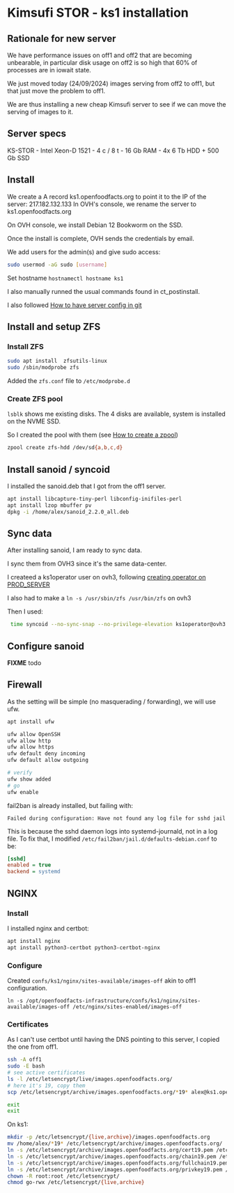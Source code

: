 # Kimsufi STOR - ks1 installation

## Rationale for new server

We have performance issues on off1 and off2 that are becoming unbearable, in particular disk usage on off2 is so high that 60% of processes are in iowait state.

We just moved today (24/09/2024) images serving from off2 to off1, but that just move the problem to off1.

We are thus installing a new cheap Kimsufi server to see if we can move the serving of images to it.

## Server specs

KS-STOR - Intel Xeon-D 1521 - 4 c / 8 t - 16 Gb RAM - 4x 6 Tb HDD + 500 Gb SSD

## Install

We create a A record ks1.openfoodfacts.org to point it to the IP of the server: 217.182.132.133
In OVH's console, we rename the server to ks1.openfoodfacts.org

On OVH console, we install Debian 12 Bookworm on the SSD.

Once the install is complete, OVH sends the credentials by email.

We add users for the admin(s) and give sudo access:
```bash
sudo usermod -aG sudo [username]
```

Set hostname `hostnamectl hostname ks1`

I also manually runned the usual commands found in ct_postinstall.

I also followed [How to have server config in git](../how-to-have-server-config-in-git.md)


## Install and setup ZFS

### Install ZFS
```bash
sudo apt install  zfsutils-linux
sudo /sbin/modprobe zfs
```

Added the `zfs.conf`  file to `/etc/modprobe.d`

### Create ZFS pool

`lsblk` shows me existing disks. The 4 disks are available, system is installed on the NVME SSD.

So I created the pool with them (see [How to create a zpool](../zfs-overview.md#how-to-create-a-zpool))

```bash
zpool create zfs-hdd /dev/sd{a,b,c,d}
```

## Install sanoid / syncoid

I installed the sanoid.deb that I got from the off1 server.

```bash
apt install libcapture-tiny-perl libconfig-inifiles-perl
apt install lzop mbuffer pv
dpkg -i /home/alex/sanoid_2.2.0_all.deb
```


## Sync data

After installing sanoid, I am ready to sync data.

I sync them from OVH3 since it's the same data-center.

I createed a ks1operator user on ovh3, following [creating operator on PROD_SERVER](../sanoid.md#creating-operator-on-prod_server)

I also had to make a `ln -s /usr/sbin/zfs /usr/bin/zfs` on ovh3

Then I used:

```bash
 time syncoid --no-sync-snap --no-privilege-elevation ks1operator@ovh3.openfoodfacts.org:rpoo/off/images zfs-hdd/off-images
```

## Configure sanoid

**FIXME** todo

## Firewall

As the setting will be simple (no masquerading / forwarding), we will use ufw.

```bash
apt install ufw

ufw allow OpenSSH
ufw allow http
ufw allow https
ufw default deny incoming
ufw default allow outgoing

# verify
ufw show added
# go
ufw enable
```

fail2ban is already installed, but failing with:
```
Failed during configuration: Have not found any log file for sshd jail
```
This is because the sshd daemon logs into systemd-journald, not in a log file.
To fix that, I modified `/etc/fail2ban/jail.d/defaults-debian.conf` to be:
```ini
[sshd]
enabled = true
backend = systemd
```


## NGINX

### Install

I installed nginx and certbot:
```bash
apt install nginx
apt install python3-certbot python3-certbot-nginx
```

### Configure

Created `confs/ks1/nginx/sites-available/images-off` akin to off1 configuration.

`ln -s /opt/openfoodfacts-infrastructure/confs/ks1/nginx/sites-available/images-off /etc/nginx/sites-enabled/images-off`

### Certificates

As I can't use certbot until having the DNS pointing to this server,
I copied the one from off1.

```bash
ssh -A off1
sudo -E bash
# see active certificates
ls -l /etc/letsencrypt/live/images.openfoodfacts.org/
# here it's 19, copy them
scp /etc/letsencrypt/archive/images.openfoodfacts.org/*19* alex@ks1.openfoodfacts.org:

exit
exit
```

On ks1:
```bash
mkdir -p /etc/letsencrypt/{live,archive}/images.openfoodfacts.org
mv /home/alex/*19* /etc/letsencrypt/archive/images.openfoodfacts.org/
ln -s /etc/letsencrypt/archive/images.openfoodfacts.org/cert19.pem /etc/letsencrypt/live/images.openfoodfacts.org/cert.pem
ln -s /etc/letsencrypt/archive/images.openfoodfacts.org/chain19.pem /etc/letsencrypt/live/images.openfoodfacts.org/chain.pem
ln -s /etc/letsencrypt/archive/images.openfoodfacts.org/fullchain19.pem /etc/letsencrypt/live/images.openfoodfacts.org/fullchain.pem
ln -s /etc/letsencrypt/archive/images.openfoodfacts.org/privkey19.pem /etc/letsencrypt/live/images.openfoodfacts.org/privkey.pem
chown -R root:root /etc/letsencrypt/
chmod go-rwx /etc/letsencrypt/{live,archive}